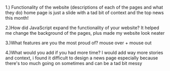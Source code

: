 1.) Functionality of the website (descriptions of each of the pages and what they do)
home page is just a slide with a tad bit of context and the top news this month!


 2.)How did JavaScript expand the functionality of your website?
 It helped me change the background of the pages, plus made my website look neater

3.)What features are you the most proud of?
mouse over + mouse out

4.)What would you add if you had more time?
 I would add way more stories and context, i found it difficult to design a news page especially because there's too much going on sometimes and can be a tad bit messy